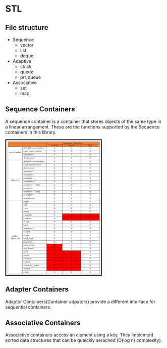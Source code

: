 # STL
 File structure
--------------------------------------
* Sequence
	+ vector
	+ list
	+ deque
* Adaptive
	+ stack
	+ queue
	+ pri_queue
* Associative
	+ set
	+ map
	

Sequence Containers
--------------------------------------
A sequence container is a container that stores objects of the same type in a linear arrangement. These are the functions supported by the Sequence containers in this library.


<img src="table-seq.PNG" border="3px" align="center" > </img>



Adapter Containers
--------------------------------------
Adaptor Containers(Container adpators) provide a different interface for sequential containers. 

Associative Containers
--------------------------------------
Associative containers access an element using a key. They implement sorted data structures that can be queickly serached (O(log n) complexity).



 

 

 

 

 

 

 

 

 

 

 

 

 

 

 

 

 

 

 

 

 

 

 

 

 

 

 

 

 
